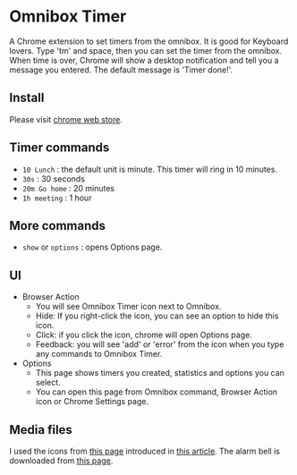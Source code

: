 # Omnibox Timer

A Chrome extension to set timers from the omnibox. It is good for
Keyboard lovers. Type 'tm' and space, then you can set the timer from
the omnibox. When time is over, Chrome will show a desktop
notification and tell you a message you entered. The default message
is 'Timer done!'.

## Install
Please visit [chrome web store][4].

## Timer commands
* `10 Lunch` : the default unit is minute. This timer will ring in 10 minutes.
* `30s` : 30 seconds
* `20m Go home` : 20 minutes
* `1h meeting` : 1 hour

## More commands
* `show` or `options` : opens Options page.

## UI
* Browser Action
  * You will see Omnibox Timer icon next to Omnibox.
  * Hide: If you right-click the icon, you can see an option to hide this icon.
  * Click: if you click the icon, chrome will open Options page.
  * Feedback: you will see 'add' or 'error' from the icon
    when you type any commands to Omnibox Timer.
* Options
  * This page shows timers you created, statistics and options you can select.
  * You can open this page from Omnibox command, Browser Action icon or Chrome Settings page.

## Media files
I used the icons from [this page][2] introduced in [this
article][1]. The alarm bell is downloaded from [this page][3].

[1]: http://www.smashingmagazine.com/2009/02/16/50-beautiful-useful-and-free-icon-sets/
[2]: http://sabramedia.com/icons
[3]: http://www.pachd.com/sounds.html
[4]: https://chrome.google.com/webstore/detail/iooaeaogjngpihndkcednkblomlkaaif
